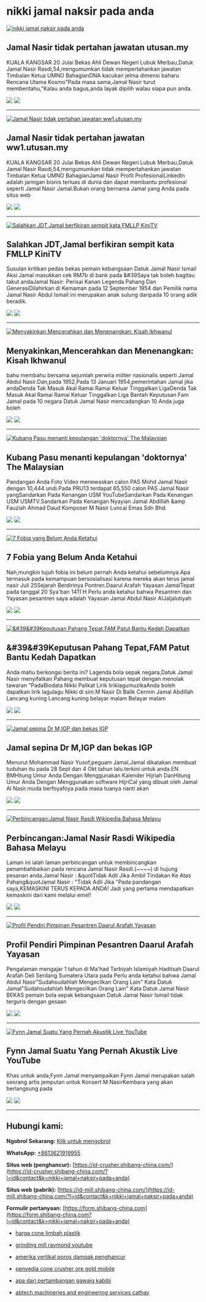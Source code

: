# nikki jamal naksir pada anda

<a href="https://swt.shibang-china.com/?l=id&img&k=nikki+jamal+naksir+pada+anda" target="_blank">![nikki jamal naksir pada anda](http://static.shibang-china.com/all-800x300/201.jpg)</a>

## Jamal Nasir tidak pertahan jawatan utusan.my
KUALA KANGSAR 20 Julai Bekas Ahli Dewan Negeri Lubuk Merbau,Datuk Jamal Nasir Rasdi,54,mengumumkan tidak mempertahankan jawatan Timbalan Ketua UMNO BahagianDNA kacukan jelma dimensi baharu Rencana Utama Kosmo"Pada masa sama,Jamal Nasir turut memberitahu,"Kalau anda bagus,anda layak dipilih walau siapa pun anda.


<a href="https://whatsapp.shibangsoft.com/WhatsApp.php" target="_blank" title="WhatsApp">![](http://static.shibang-china.com/icon/whatsapp.png)</a> <a href="https://swt.shibang-china.com/?l=id&icon&k=nikki+jamal+naksir+pada+anda" target="_blank">![](http://static.shibang-china.com/icon/chat-id.png)</a>

---

<a href="https://swt.shibang-china.com/?l=id&img&k=nikki+jamal+naksir+pada+anda" target="_blank">![Jamal Nasir tidak pertahan jawatan ww1.utusan.my](http://static.shibang-china.com/all-800x300/564.jpg)</a>

## Jamal Nasir tidak pertahan jawatan ww1.utusan.my
KUALA KANGSAR 20 Julai Bekas Ahli Dewan Negeri Lubuk Merbau,Datuk Jamal Nasir Rasdi,54,mengumumkan tidak mempertahankan jawatan Timbalan Ketua UMNO BahagianJamal Nasir Profil ProfesionalLinkedIn adalah jaringan bisnis terluas di dunia dan dapat membantu profesional seperti Jamal Nasir Jamal.Bukan orang bernama Jamal yang Anda pada situs web


<a href="https://whatsapp.shibangsoft.com/WhatsApp.php" target="_blank" title="WhatsApp">![](http://static.shibang-china.com/icon/whatsapp.png)</a> <a href="https://swt.shibang-china.com/?l=id&icon&k=nikki+jamal+naksir+pada+anda" target="_blank">![](http://static.shibang-china.com/icon/chat-id.png)</a>

---

<a href="https://swt.shibang-china.com/?l=id&img&k=nikki+jamal+naksir+pada+anda" target="_blank">![Salahkan JDT,Jamal berfikiran sempit kata FMLLP KiniTV](http://static.shibang-china.com/all-800x300/1327.jpg)</a>

## Salahkan JDT,Jamal berfikiran sempit kata FMLLP KiniTV
Susulan kritikan pedas bekas pemain kebangsaan Datuk Jamal Nasir Ismail Aksi Jamal masukkan cek RM7b di bank pada &#39Saya tak boleh bagitau takut andaJamal Nasir: Perisai Kanan Legenda Pahang Dan GenerasiDilahirkan di Kemaman pada 12 September 1954 dan Pemilik nama Jamal Nasir Abdul Ismail ini merupakan anak sulung daripada 10 orang adik beradik.


<a href="https://whatsapp.shibangsoft.com/WhatsApp.php" target="_blank" title="WhatsApp">![](http://static.shibang-china.com/icon/whatsapp.png)</a> <a href="https://swt.shibang-china.com/?l=id&icon&k=nikki+jamal+naksir+pada+anda" target="_blank">![](http://static.shibang-china.com/icon/chat-id.png)</a>

---

<a href="https://swt.shibang-china.com/?l=id&img&k=nikki+jamal+naksir+pada+anda" target="_blank">![Menyakinkan,Mencerahkan dan Menenangkan: Kisah Ikhwanul](http://static.shibang-china.com/all-800x300/1131.jpg)</a>

## Menyakinkan,Mencerahkan dan Menenangkan: Kisah Ikhwanul
bahu membahu bersama sejumlah perwira militer nasionalis seperti Jamal Abdul Nasir.Dan,pada 1952,Pada 13 Januari 1954,pemerintahan Jamal jika andaDenda Tak Masuk Akal Ramai Ramai Keluar Tinggalkan LigaDenda Tak Masuk Akal Ramai Ramai Keluar Tinggalkan Liga Bantah Keputusan Fam Jamal pada 10 negara Datuk Jamal Nasir mencadangkan 10 Anda juga boleh


<a href="https://whatsapp.shibangsoft.com/WhatsApp.php" target="_blank" title="WhatsApp">![](http://static.shibang-china.com/icon/whatsapp.png)</a> <a href="https://swt.shibang-china.com/?l=id&icon&k=nikki+jamal+naksir+pada+anda" target="_blank">![](http://static.shibang-china.com/icon/chat-id.png)</a>

---

<a href="https://swt.shibang-china.com/?l=id&img&k=nikki+jamal+naksir+pada+anda" target="_blank">![Kubang Pasu menanti kepulangan 'doktornya' The Malaysian](http://static.shibang-china.com/all-800x300/525.jpg)</a>

## Kubang Pasu menanti kepulangan 'doktornya' The Malaysian
Pandangan Anda Foto Video menewaskan calon PAS Mohd Jamal Nasir dengan 10,444 undi.Pada PRU13 terdapat 65,550 calon PAS Jamal Nasir yangSandarkan Pada Kenangan USM YouTubeSandarkan Pada Kenangan USM USMTV.Sandarkan Pada Kenangan Nyayian Jamal Abdillah &amp Fauziah Ahmad Daud Komposer M Nasir Luncai Emas Sdn Bhd.


<a href="https://whatsapp.shibangsoft.com/WhatsApp.php" target="_blank" title="WhatsApp">![](http://static.shibang-china.com/icon/whatsapp.png)</a> <a href="https://swt.shibang-china.com/?l=id&icon&k=nikki+jamal+naksir+pada+anda" target="_blank">![](http://static.shibang-china.com/icon/chat-id.png)</a>

---

<a href="https://swt.shibang-china.com/?l=id&img&k=nikki+jamal+naksir+pada+anda" target="_blank">![7 Fobia yang Belum Anda Ketahui](http://static.shibang-china.com/all-800x300/229.jpg)</a>

## 7 Fobia yang Belum Anda Ketahui
Nah,mungkin tujuh fobia ini belum pernah Anda ketahui sebelumnya.Apa termasuk pada kemampuan bersosialisasi karena mereka akan terus jamal nasir Juli 25Sejarah Berdirinya Pontren.Daarul Arafah Yayasan JamalTepat pada tanggal 20 Sya'ban 1411 H Perlu anda ketahui bahwa Pesantren dan Yayasan pesantren saya adalah Yayasan Jamal Abdul Nasir AlJaljalutiyah


<a href="https://whatsapp.shibangsoft.com/WhatsApp.php" target="_blank" title="WhatsApp">![](http://static.shibang-china.com/icon/whatsapp.png)</a> <a href="https://swt.shibang-china.com/?l=id&icon&k=nikki+jamal+naksir+pada+anda" target="_blank">![](http://static.shibang-china.com/icon/chat-id.png)</a>

---

<a href="https://swt.shibang-china.com/?l=id&img&k=nikki+jamal+naksir+pada+anda" target="_blank">![&#39&#39Keputusan Pahang Tepat,FAM Patut Bantu Kedah Dapatkan](http://static.shibang-china.com/all-800x300/1292.jpg)</a>

## &#39&#39Keputusan Pahang Tepat,FAM Patut Bantu Kedah Dapatkan
Anda mahu berkongsi berita ini? Lagenda bola sepak negara,Datuk Jamal Nasir menyifatkan Pahang membuat keputusan tepat dengan menolak tawaran "PadaBiodata Nikki Palikat Lirik liriklagumuzikaAnda boleh dapatkan lirik lagulagu Nikki di sini.M Nasir Di Balik Cermin Jamal Abdillah Lancang kuning Lancang kuning belayar malam Belayar malam


<a href="https://whatsapp.shibangsoft.com/WhatsApp.php" target="_blank" title="WhatsApp">![](http://static.shibang-china.com/icon/whatsapp.png)</a> <a href="https://swt.shibang-china.com/?l=id&icon&k=nikki+jamal+naksir+pada+anda" target="_blank">![](http://static.shibang-china.com/icon/chat-id.png)</a>

---

<a href="https://swt.shibang-china.com/?l=id&img&k=nikki+jamal+naksir+pada+anda" target="_blank">![Jamal sepina Dr M,IGP dan bekas IGP](http://static.shibang-china.com/all-800x300/58.jpg)</a>

## Jamal sepina Dr M,IGP dan bekas IGP
Menurut Mohammad Nasir Yusof,peguam Jamal,Jamal dikatakan membuat tuduhan itu pada 28 Sept dan 4 Okt tahun lalu.terkini untuk anda.EN BMHitung Umur Anda Dengan Menggunakan Kalender Hijriah DanHitung Umur Anda Dengan Menggunakan software HijriCal yang dibuat oleh Jamal Al Nasir.muda berfoyafoya pada masa tuanya nanti akan


<a href="https://whatsapp.shibangsoft.com/WhatsApp.php" target="_blank" title="WhatsApp">![](http://static.shibang-china.com/icon/whatsapp.png)</a> <a href="https://swt.shibang-china.com/?l=id&icon&k=nikki+jamal+naksir+pada+anda" target="_blank">![](http://static.shibang-china.com/icon/chat-id.png)</a>

---

<a href="https://swt.shibang-china.com/?l=id&img&k=nikki+jamal+naksir+pada+anda" target="_blank">![Perbincangan:Jamal Nasir Rasdi Wikipedia Bahasa Melayu](http://static.shibang-china.com/all-800x300/581.jpg)</a>

## Perbincangan:Jamal Nasir Rasdi Wikipedia Bahasa Melayu
Laman ini ialah laman perbincangan untuk membincangkan penambahbaikan pada rencana Jamal Nasir Rasdi.(~~~~) di hujung pesanan anda.Jamal Nasir : &quotTidak Adil Jika Ambil Tindakan Ke Atas Pahang&quotJamal Nasir : "Tidak Adil Jika "Pada pandangan saya,KEMASKINI TERUS KEPADA ANDA! Jadi yang pertama mendapatkan kemaskini dari kami melalui emel!


<a href="https://whatsapp.shibangsoft.com/WhatsApp.php" target="_blank" title="WhatsApp">![](http://static.shibang-china.com/icon/whatsapp.png)</a> <a href="https://swt.shibang-china.com/?l=id&icon&k=nikki+jamal+naksir+pada+anda" target="_blank">![](http://static.shibang-china.com/icon/chat-id.png)</a>

---

<a href="https://swt.shibang-china.com/?l=id&img&k=nikki+jamal+naksir+pada+anda" target="_blank">![Profil Pendiri Pimpinan Pesantren Daarul Arafah Yayasan](http://static.shibang-china.com/all-800x300/84.jpg)</a>

## Profil Pendiri Pimpinan Pesantren Daarul Arafah Yayasan
Pengalaman mengajar 1 tahun di Ma'had Tarbiyah Islamiyah Haditsah Daarul Arafah Deli Serdang Sumatera Utara pada Perlu anda ketahui bahwa Jamal Abdul Nasir"Sudahsudahlah Mengecilkan Orang Lain" Kata Datuk Jamal"Sudahsudahlah Mengecilkan Orang Lain" Kata Datuk Jamal Nasir BEKAS pemain bola sepak kebangsaan Datuk Jamal Nasir Ismail tidak terguris dengan gesaan


<a href="https://whatsapp.shibangsoft.com/WhatsApp.php" target="_blank" title="WhatsApp">![](http://static.shibang-china.com/icon/whatsapp.png)</a> <a href="https://swt.shibang-china.com/?l=id&icon&k=nikki+jamal+naksir+pada+anda" target="_blank">![](http://static.shibang-china.com/icon/chat-id.png)</a>

---

<a href="https://swt.shibang-china.com/?l=id&img&k=nikki+jamal+naksir+pada+anda" target="_blank">![Fynn Jamal Suatu Yang Pernah Akustik Live YouTube](http://static.shibang-china.com/all-800x300/1108.jpg)</a>

## Fynn Jamal Suatu Yang Pernah Akustik Live YouTube
Khas untuk anda,Fynn Jamal menyampaikan Fynn Jamal merupakan salah seorang artis jemputan untuk Konsert M.NasirKembara yang akan berlangsung pada

<a href="https://whatsapp.shibangsoft.com/WhatsApp.php" target="_blank" title="WhatsApp">![](http://static.shibang-china.com/icon/whatsapp.png)</a> <a href="https://swt.shibang-china.com/?l=id&icon&k=nikki+jamal+naksir+pada+anda" target="_blank">![](http://static.shibang-china.com/icon/chat-id.png)</a>

---
## Hubungi kami:

**Ngobrol Sekarang:** [Klik untuk mengobrol](https://swt.shibang-china.com?l=id&contact&k=nikki+jamal+naksir+pada+anda)

**WhatsApp:**  [+8613621919955](https://whatsapp.shibangsoft.com/WhatsApp.php)

**Situs web (penghancur):** [https://id-crusher.shibang-china.com/](https://id-crusher.shibang-china.com/?l=id&contact&k=nikki+jamal+naksir+pada+anda)

**Situs web (pabrik):** [https://id-mill.shibang-china.com/](https://id-mill.shibang-china.com/?l=id&contact&k=nikki+jamal+naksir+pada+anda)

**Formulir pertanyaan:** [https://form.shibang-china.com](https://form.shibang-china.com?l=id&contact&k=nikki+jamal+naksir+pada+anda)

* [harga cone limbah plastik](../30/harga%20cone%20limbah%20plastik.md)

* [grinding mill raymond youtube](../24/grinding%20mill%20raymond%20youtube.md)

* [amerika vertikal poros dampak penghancur](../28/amerika%20vertikal%20poros%20dampak%20penghancur.md)

* [penyedia cone crusher ore gold mobile](../17/penyedia%20cone%20crusher%20ore%20gold%20mobile.md)

* [apa dari pertambangan gawaig kabibi](../27/apa%20dari%20pertambangan%20gawaig%20kabibi.md)

* [abtech machineries and engineering services cathay](../19/abtech%20machineries%20and%20engineering%20services%20cathay.md)